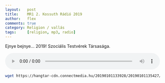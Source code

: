 ```yaml
---
layout:   post
title:    MR1 2. Kossuth Rádió 2019 
author:   flex
comments: true
category: Religion / vallás
tags:     [religion, mp3, radio]
---
```


Ejnye bejnye... 2019! Szociális Testvérek Társasága. 

<audio controls style="width: 100%;">
  <source src="mp3s/szocialis_testverek_tarsasaga_mr1.mp3" type="audio/mpeg">
Your browser does not support the audio element.
</audio>

```bash
wget https://hangtar-cdn.connectmedia.hu/20190101133928/20190101135427/mr1.mp3
```